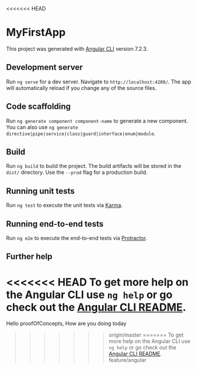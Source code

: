 <<<<<<< HEAD
# MyFirstApp

This project was generated with [Angular CLI](https://github.com/angular/angular-cli) version 7.2.3.

## Development server

Run `ng serve` for a dev server. Navigate to `http://localhost:4200/`. The app will automatically reload if you change any of the source files.

## Code scaffolding

Run `ng generate component component-name` to generate a new component. You can also use `ng generate directive|pipe|service|class|guard|interface|enum|module`.

## Build

Run `ng build` to build the project. The build artifacts will be stored in the `dist/` directory. Use the `--prod` flag for a production build.

## Running unit tests

Run `ng test` to execute the unit tests via [Karma](https://karma-runner.github.io).

## Running end-to-end tests

Run `ng e2e` to execute the end-to-end tests via [Protractor](http://www.protractortest.org/).

## Further help
               
<<<<<<< HEAD
To get more help on the Angular CLI use `ng help` or go check out the [Angular CLI README](https://github.com/angular/angular-cli/blob/master/README.md).
=======
Hello proofOfConcepts, How are you doing today
>>>>>>> origin/master
=======
To get more help on the Angular CLI use `ng help` or go check out the [Angular CLI README](https://github.com/angular/angular-cli/blob/master/README.md).
>>>>>>> feature/angular
